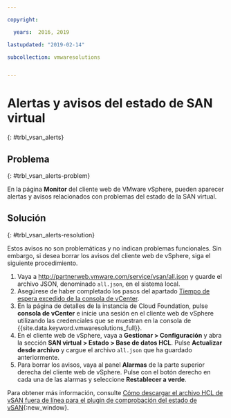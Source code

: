 ```yaml
---

copyright:

  years:  2016, 2019

lastupdated: "2019-02-14"

subcollection: vmwaresolutions


---
```


# Alertas y avisos del estado de SAN virtual
{: #trbl_vsan_alerts}

## Problema
{: #trbl_vsan_alerts-problem}

En la página **Monitor** del cliente web de VMware vSphere, pueden aparecer alertas y avisos relacionados con problemas del estado de la SAN virtual.

## Solución
{: #trbl_vsan_alerts-resolution}

Estos avisos no son problemáticas y no indican problemas funcionales. Sin embargo, si desea borrar los avisos del cliente web de vSphere, siga el siguiente procedimiento.

1. Vaya a http://partnerweb.vmware.com/service/vsan/all.json y guarde el archivo JSON, denominado `all.json`, en el sistema local.
2. Asegúrese de haber completado los pasos del apartado [Tiempo de espera excedido de la consola de vCenter](/docs/services/vmwaresolutions/vmonic?topic=vmware-solutions-trbl_timeout_vc_console).
3. En la página de detalles de la instancia de Cloud Foundation, pulse **consola de vCenter** e inicie una sesión en el cliente web de vSphere utilizando las credenciales que se muestran en la consola de {{site.data.keyword.vmwaresolutions_full}}.
4. En el cliente web de vSphere, vaya a **Gestionar > Configuración** y abra la sección **SAN virtual > Estado > Base de datos HCL**. Pulse **Actualizar desde archivo** y cargue el archivo `all.json` que ha guardado anteriormente.
5. Para borrar los avisos, vaya al panel **Alarmas** de la parte superior derecha del cliente web de vSphere. Pulse con el botón derecho en cada una de las alarmas y seleccione **Restablecer a verde**.

Para obtener más información, consulte [Cómo descargar el archivo HCL de vSAN fuera de línea para el plugin de comprobación del estado de vSAN](http://www.virtuallyghetto.com/2015/05/how-to-download-offline-vsan-hcl-file-for-vsan-health-check-plugin.html){:new_window}.
